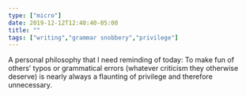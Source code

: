 ```yaml
---
type: ["micro"]
date: 2019-12-12T12:40:40-05:00
title: ""
tags: ["writing","grammar snobbery","privilege"]
---
```

A personal philosophy that I need reminding of today: To make fun of others’ typos or grammatical errors (whatever criticism they otherwise deserve) is nearly always a flaunting of privilege and therefore unnecessary.
